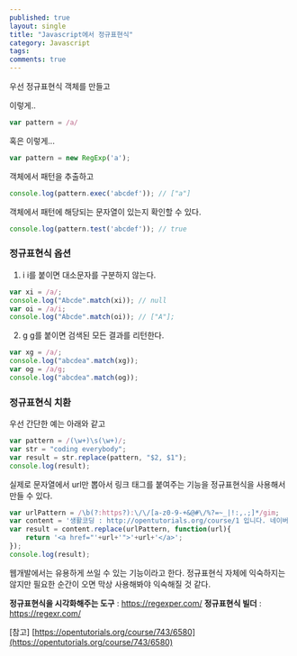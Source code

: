 ```yaml
---
published: true
layout: single
title: "Javascript에서 정규표현식"
category: Javascript
tags:
comments: true
---
```


우선 정규표현식 객체를 만들고

이렇게..
```javascript
var pattern = /a/
```
혹은 이렇게...
```javascript
var pattern = new RegExp('a');
```

객체에서 패턴을 추출하고
```javascript
console.log(pattern.exec('abcdef')); // ["a"]
```

객체에서 패턴에 해당되는 문자열이 있는지 확인할 수 있다.
```javascript
console.log(pattern.test('abcdef')); // true
```

### 정규표현식 옵션
1. i
i를 붙이면 대소문자를 구분하지 않는다.

```javascript
var xi = /a/;
console.log("Abcde".match(xi)); // null
var oi = /a/i;
console.log("Abcde".match(oi)); // ["A"];
```
2. g
g를 붙이면 검색된 모든 결과를 리턴한다.

```javascript
var xg = /a/;
console.log("abcdea".match(xg));
var og = /a/g;
console.log("abcdea".match(og));
```

### 정규표현식 치환
우선 간단한 예는 아래와 같고
```javascript
var pattern = /(\w+)\s(\w+)/;
var str = "coding everybody";
var result = str.replace(pattern, "$2, $1");
console.log(result);
```

실제로 문자열에서 url만 뽑아서 링크 태그를 붙여주는 기능을 정규표현식을 사용해서 만들 수 있다.
```javascript
var urlPattern = /\b(?:https?):\/\/[a-z0-9-+&@#\/%?=~_|!:,.;]*/gim;
var content = '생활코딩 : http://opentutorials.org/course/1 입니다. 네이버 : http://naver.com 입니다. ';
var result = content.replace(urlPattern, function(url){
    return '<a href="'+url+'">'+url+'</a>';
});
console.log(result);
```

웹개발에서는 유용하게 쓰일 수 있는 기능이라고 한다. 정규표현식 자체에 익숙하지는 않지만 필요한 순간이 오면 막상 사용해봐야 익숙해질 것 같다.

**정규표현식을 시각화해주는 도구** : https://regexper.com/
**정규표현식 빌더** : https://regexr.com/

[참고]
[https://opentutorials.org/course/743/6580](https://opentutorials.org/course/743/6580)